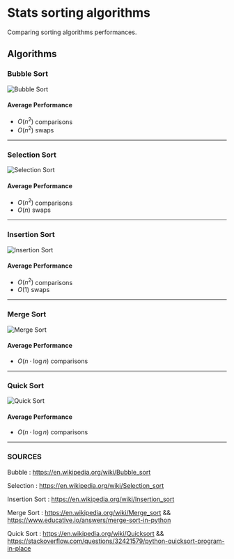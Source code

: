 # Stats sorting algorithms
Comparing sorting algorithms performances.

## Algorithms 

### Bubble Sort
![Bubble Sort](https://upload.wikimedia.org/wikipedia/commons/c/c8/Bubble-sort-example-300px.gif?20131109191607)

#### Average Performance
- $O(n^{2})$ comparisons
- $O(n^{2})$ swaps

---
### Selection Sort
![Selection Sort](https://upload.wikimedia.org/wikipedia/commons/9/94/Selection-Sort-Animation.gif)

#### Average Performance
- $O(n^{2})$ comparisons
- $O(n)$ swaps

---
### Insertion Sort
![Insertion Sort](https://upload.wikimedia.org/wikipedia/commons/0/0f/Insertion-sort-example-300px.gif)

#### Average Performance
- $O(n^{2})$ comparisons
- $O(1)$ swaps

---
### Merge Sort
![Merge Sort](https://upload.wikimedia.org/wikipedia/commons/thumb/c/cc/Merge-sort-example-300px.gif/220px-Merge-sort-example-300px.gif)

#### Average Performance
- $O(n\cdot \log{n})$ comparisons

---
### Quick Sort
![Quick Sort](https://upload.wikimedia.org/wikipedia/commons/9/9c/Quicksort-example.gif)

#### Average Performance
- $O(n\cdot \log{n})$ comparisons

---

### SOURCES
Bubble : https://en.wikipedia.org/wiki/Bubble_sort

Selection : https://en.wikipedia.org/wiki/Selection_sort

Insertion Sort : https://en.wikipedia.org/wiki/Insertion_sort

Merge Sort : https://en.wikipedia.org/wiki/Merge_sort &&
https://www.educative.io/answers/merge-sort-in-python

Quick Sort : https://en.wikipedia.org/wiki/Quicksort && https://stackoverflow.com/questions/32421579/python-quicksort-program-in-place

